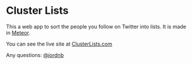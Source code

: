 Cluster Lists
===

This a web app to sort the people you follow on Twitter into lists. It is made in [Meteor](http://meteor.com).

You can see the live site at [ClusterLists.com](http://clusterlists.com)

Any questions: [@jordnb](http://twitter.com/jordnb)